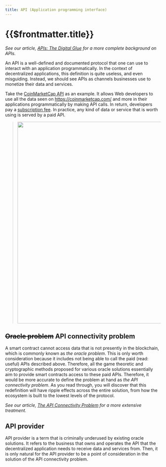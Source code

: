 ```yaml
---
title: API (Application programming interface)
---
```


# {{$frontmatter.title}}

<TocHeader />
<TOC class="table-of-contents" :include-level="[2,3]" />

_See our article,
[APIs: The Digital Glue](https://medium.com/api3/apis-the-digital-glue-7ac87566e773)
for a more complete background on APIs._

An API is a well-defined and documented protocol that one can use to interact
with an application programmatically. In the context of decentralized
applications, this definition is quite useless, and even misguiding. Instead, we
should see APIs as channels businesses use to monetize their data and services.

Take the [CoinMarketCap API](https://coinmarketcap.com/api/) as an example. It
allows Web developers to use all the data seen on https://coinmarketcap.com/ and
more in their applications programmatically by making API calls. In return,
developers pay a [subscription fee](https://coinmarketcap.com/api/pricing/). In
practice, any kind of data or service that is worth using is served by a paid
API.

> <img src="../assets/images/coinmarketcap.png" width="650px"/>

## ~~Oracle problem~~ API connectivity problem

A smart contract cannot access data that is not presently in the blockchain,
which is commonly known as _the oracle problem_. This is only worth
consideration because it includes not being able to call the paid (read: useful)
APIs described above. Therefore, all the game theoretic and cryptographic
methods proposed for various oracle solutions essentially aim to provide smart
contracts access to these paid APIs. Therefore, it would be more accurate to
define the problem at hand as _the API connectivity problem_. As you read
through, you will discover that this redefinition will have ripple effects
across the entire solution, from how the ecosystem is built to the lowest levels
of the protocol.

_See our article,
[The API Connectivity Problem](https://medium.com/api3/the-api-connectivity-problem-bd7fa0420636)
for a more extensive treatment._

## API provider

API provider is a term that is criminally underused by existing oracle
solutions. It refers to the business that owns and operates the API that the
decentralized application needs to receive data and services from. Then, it is
only natural for the API provider to be a point of consideration in the solution
of the API connectivity problem.
